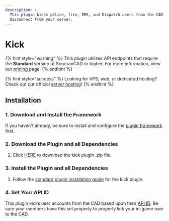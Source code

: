 ```yaml
---
description: >-
  This plugin kicks police, fire, EMS, and Dispatch users from the CAD when they
  disconnect from your server.
---
```


# Kick

{% hint style="warning" %}
This plugin utilizes API endpoints that require the **Standard** version of SonoranCAD or higher. For more information, view our [pricing ](../../../pricing/faq/)page.
{% endhint %}

{% hint style="success" %}
Looking for VPS, web, or dedicated hosting? Check out our official [server hosting](../../../vps-hosting-1/vps-hosting.md)!
{% endhint %}

## Installation

### 1. Download and Install the Framework

If you haven't already, be sure to install and configure the [plugin framework](../framework-installation.md) first.

### 2. Download the Plugin and all Dependencies

1. Click [HERE](https://github.com/Sonoran-Software/sonoran_kick/releases) to download the kick plugin .zip file.

### 3. Install the Plugin and all Dependencies

1. Follow the [standard plugin installation guide](../plugin-installation/) for the kick plugin.

### 4. Set Your API ID

This plugin kicks user accounts from the CAD based upon their [API ID](../../../sonoran-cad/api-integration/getting-started/setting-your-api-id.md). Be sure your members have this set properly to properly link your in-game user to the CAD.

